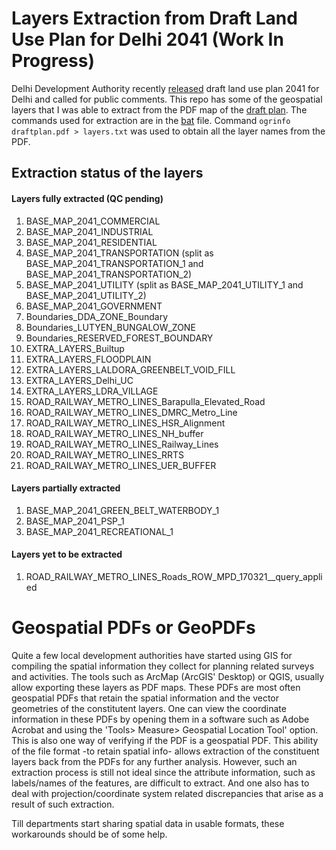 # Layers Extraction from Draft Land Use Plan for Delhi 2041 (Work In Progress)
Delhi Development Authority recently [released](https://dda.org.in/hotlinks.aspx) draft land use plan 2041 for Delhi and called for public comments. This repo has some of the geospatial layers that I was able to extract from the PDF map of the [draft plan](http://119.226.139.196/tendernotices_docs/aug2020/Draft%20Land%20Use%20Plan_public%20notice09062021.pdf). The commands used for extraction are in the [bat](https://github.com/rajesvariparasa/layers_draft_delhi_master_plan_2041/blob/main/ExtractLayers.bat) file. Command `ogrinfo draftplan.pdf > layers.txt` was used to obtain all the layer names from the PDF.


## Extraction status of the layers

#### Layers fully extracted (QC pending)
1. BASE_MAP_2041_COMMERCIAL
2. BASE_MAP_2041_INDUSTRIAL
3. BASE_MAP_2041_RESIDENTIAL
4. BASE_MAP_2041_TRANSPORTATION (split as BASE_MAP_2041_TRANSPORTATION_1 and BASE_MAP_2041_TRANSPORTATION_2)
5. BASE_MAP_2041_UTILITY (split as BASE_MAP_2041_UTILITY_1 and BASE_MAP_2041_UTILITY_2)
6. BASE_MAP_2041_GOVERNMENT
7. Boundaries_DDA_ZONE_Boundary
8. Boundaries_LUTYEN_BUNGALOW_ZONE
9. Boundaries_RESERVED_FOREST_BOUNDARY
10. EXTRA_LAYERS_Builtup
11. EXTRA_LAYERS_FLOODPLAIN
12. EXTRA_LAYERS_LALDORA_GREENBELT_VOID_FILL
13. EXTRA_LAYERS_Delhi_UC
14. EXTRA_LAYERS_LDRA_VILLAGE
15. ROAD_RAILWAY_METRO_LINES_Barapulla_Elevated_Road
16. ROAD_RAILWAY_METRO_LINES_DMRC_Metro_Line
17. ROAD_RAILWAY_METRO_LINES_HSR_Alignment
18. ROAD_RAILWAY_METRO_LINES_NH_buffer
19. ROAD_RAILWAY_METRO_LINES_Railway_Lines
20. ROAD_RAILWAY_METRO_LINES_RRTS
21. ROAD_RAILWAY_METRO_LINES_UER_BUFFER

#### Layers partially extracted
1. BASE_MAP_2041_GREEN_BELT_WATERBODY_1
2. BASE_MAP_2041_PSP_1
3. BASE_MAP_2041_RECREATIONAL_1

#### Layers yet to be extracted
1. ROAD_RAILWAY_METRO_LINES_Roads_ROW_MPD_170321__query_applied

# Geospatial PDFs or GeoPDFs
Quite a few local development authorities have started using GIS for compiling the spatial information they collect for planning related surveys and activities. The tools such as ArcMap (ArcGIS' Desktop) or QGIS, usually allow exporting these layers as PDF maps. These PDFs are most often geospatial PDFs that retain the spatial information and the vector geometries of the constitutent layers. One can view the coordinate information in these PDFs by opening them in a software such as Adobe Acrobat and using the 'Tools> Measure> Geospatial Location Tool' option. This is also one way of verifying if the PDF is a geospatial PDF. This ability of the file format -to retain spatial info- allows extraction of the constituent layers back from the PDFs for any further analysis. However, such an extraction process is still not ideal since the attribute information, such as labels/names of the features, are difficult to extract. And one also has to deal with projection/coordinate system related discrepancies that arise as a result of such extraction.

Till departments start sharing spatial data in usable formats, these workarounds should be of some help.
